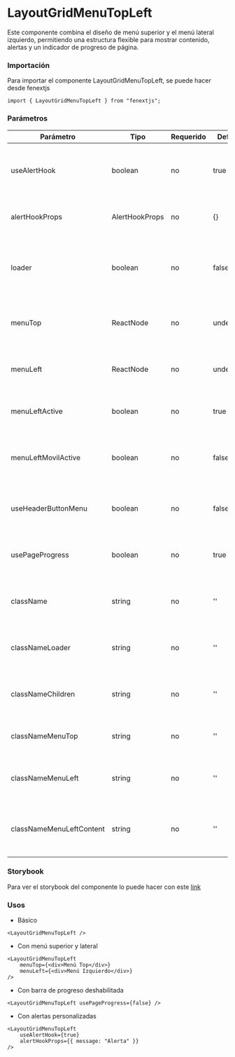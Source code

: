 # LayoutGridMenuTopLeft

Este componente combina el diseño de menú superior y el menú lateral izquierdo, permitiendo una estructura flexible para mostrar contenido, alertas y un indicador de progreso de página.

### Importación

Para importar el componente LayoutGridMenuTopLeft, se puede hacer desde fenextjs

```tsx copy
import { LayoutGridMenuTopLeft } from "fenextjs";
```

### Parámetros

| Parámetro                | Tipo           | Requerido | Default   | Descripcion                                                                   |
| ------------------------ | -------------- | --------- | --------- | ----------------------------------------------------------------------------- |
| useAlertHook             | boolean        | no        | true      | Indica si se debe renderizar el componente de alerta (AlertHook).             |
| alertHookProps           | AlertHookProps | no        | \{\}      | Propiedades para el componente AlertHook.                                     |
| loader                   | boolean        | no        | false     | Indica si la página está en estado de carga, mostrando un indicador de carga. |
| menuTop                  | ReactNode      | no        | undefined | Elemento del menú superior dentro del layout.                                 |
| menuLeft                 | ReactNode      | no        | undefined | Elemento del menú lateral izquierdo dentro del layout.                        |
| menuLeftActive           | boolean        | no        | true      | Indica si el menú lateral izquierdo está activo.                              |
| menuLeftMovilActive      | boolean        | no        | false     | Indica si el menú lateral izquierdo está activo en dispositivos móviles.      |
| useHeaderButtonMenu      | boolean        | no        | false     | Indica si el botón del menú en el header está habilitado.                     |
| usePageProgress          | boolean        | no        | true      | Indica si se debe mostrar la barra de progreso de la página.                  |
| className                | string         | no        | ''        | Clase CSS personalizada para el contenedor del layout.                        |
| classNameLoader          | string         | no        | ''        | Clase CSS personalizada para el indicador de carga.                           |
| classNameChildren        | string         | no        | ''        | Clase CSS personalizada para el contenido de los hijos.                       |
| classNameMenuTop         | string         | no        | ''        | Clase CSS personalizada para el menú superior.                                |
| classNameMenuLeft        | string         | no        | ''        | Clase CSS personalizada para el menú lateral izquierdo.                       |
| classNameMenuLeftContent | string         | no        | ''        | Clase CSS personalizada para el contenido del menú lateral izquierdo.         |

### Storybook

Para ver el storybook del componente lo puede hacer con este [link](https://fenextjs-component-storybook.vercel.app/?path=/story/layout-layoutgridmenutopleft--index)

### Usos

-   Básico

```tsx copy
<LayoutGridMenuTopLeft />
```

-   Con menú superior y lateral

```tsx copy
<LayoutGridMenuTopLeft
    menuTop={<div>Menú Top</div>}
    menuLeft={<div>Menú Izquierdo</div>}
/>
```

-   Con barra de progreso deshabilitada

```tsx copy
<LayoutGridMenuTopLeft usePageProgress={false} />
```

-   Con alertas personalizadas

```tsx copy
<LayoutGridMenuTopLeft
    useAlertHook={true}
    alertHookProps={{ message: "Alerta" }}
/>
```
